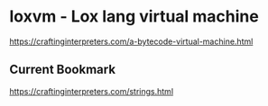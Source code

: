 # loxvm - Lox lang virtual machine

https://craftinginterpreters.com/a-bytecode-virtual-machine.html

## Current Bookmark
https://craftinginterpreters.com/strings.html